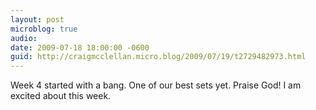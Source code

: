 ```yaml
---
layout: post
microblog: true
audio: 
date: 2009-07-18 18:00:00 -0600
guid: http://craigmcclellan.micro.blog/2009/07/19/t2729482973.html
---
```

Week 4 started with a bang. One of our best sets yet. Praise God! I am excited about this week.
